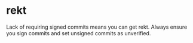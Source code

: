 # rekt
Lack of requiring signed commits means you can get rekt. Always ensure you sign commits and set unsigned commits as unverified.
